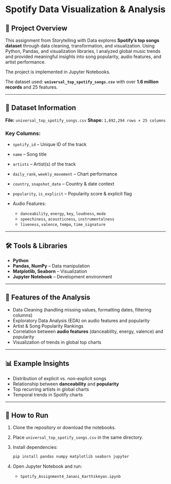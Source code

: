 # Spotify Data Visualization & Analysis

## 📌 Project Overview

This assignment from Storytelling with Data explores **Spotify’s top songs dataset** through data cleaning, transformation, and visualization. Using Python, Pandas, and visualization libraries, I analyzed global music trends and provided meaningful insights into song popularity, audio features, and artist performance.

The project is implemented in Jupyter Notebooks.

The dataset used: **`universal_top_spotify_songs.csv`** with over **1.6 million records** and 25 features.

---

## 📂 Dataset Information

**File:** `universal_top_spotify_songs.csv`
**Shape:** `1,692,294 rows × 25 columns`

### Key Columns:

* `spotify_id` – Unique ID of the track
* `name` – Song title
* `artists` – Artist(s) of the track
* `daily_rank`, `weekly_movement` – Chart performance
* `country`, `snapshot_date` – Country & date context
* `popularity`, `is_explicit` – Popularity score & explicit flag
* Audio Features:

  * `danceability`, `energy`, `key`, `loudness`, `mode`
  * `speechiness`, `acousticness`, `instrumentalness`
  * `liveness`, `valence`, `tempo`, `time_signature`

---

## 🛠️ Tools & Libraries

* **Python**
* **Pandas, NumPy** – Data manipulation
* **Matplotlib, Seaborn** – Visualization
* **Jupyter Notebook** – Development environment

---

## 🔑 Features of the Analysis

* Data Cleaning (handling missing values, formatting dates, filtering columns)
* Exploratory Data Analysis (EDA) on audio features and popularity
* Artist & Song Popularity Rankings
* Correlation between **audio features** (danceability, energy, valence) and popularity
* Visualization of trends in global top charts

---

## 📊 Example Insights

* Distribution of explicit vs. non-explicit songs
* Relationship between **danceability** and **popularity**
* Top recurring artists in global charts
* Temporal trends in Spotify charts

---

## 🚀 How to Run

1. Clone the repository or download the notebooks.
2. Place `universal_top_spotify_songs.csv` in the same directory.
3. Install dependencies:

   ```bash
   pip install pandas numpy matplotlib seaborn jupyter
   ```
4. Open Jupyter Notebook and run:

   * `Spotify_Assignment4_Janani_Karthikeyan.ipynb`
